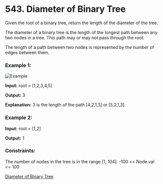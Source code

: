 # 543. Diameter of Binary Tree

Given the root of a binary tree, return the length of the diameter of the tree.

The diameter of a binary tree is the length of the longest path between any two nodes in a tree. This path may or may not pass through the root.

The length of a path between two nodes is represented by the number of edges between them.

### Example 1:

![Example](https://assets.leetcode.com/uploads/2021/03/06/diamtree.jpg)

**Input:** root = [1,2,3,4,5]

**Output:** 3

**Explanation:** 3 is the length of the path [4,2,1,3] or [5,2,1,3].

### Example 2:

**Input:** root = [1,2]

**Output:** 1

### Constraints:

The number of nodes in the tree is in the range [1, 104].
-100 <= Node.val <= 100

[Diameter of Binary Tree](https://leetcode.com/problems/diameter-of-binary-tree/)
